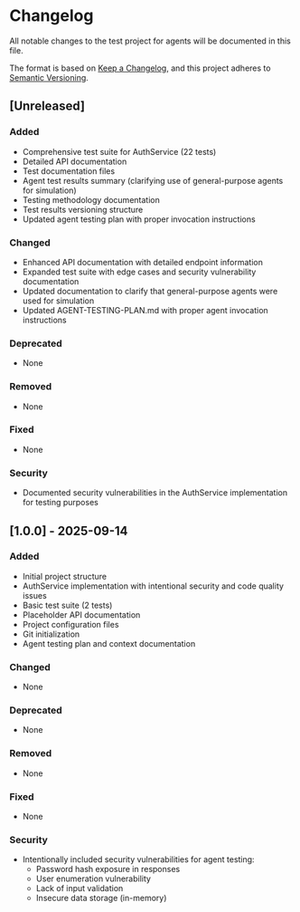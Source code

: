 # Changelog

All notable changes to the test project for agents will be documented in this file.

The format is based on [Keep a Changelog](https://keepachangelog.com/en/1.0.0/),
and this project adheres to [Semantic Versioning](https://semver.org/spec/v2.0.0.html).

## [Unreleased]

### Added
- Comprehensive test suite for AuthService (22 tests)
- Detailed API documentation
- Test documentation files
- Agent test results summary (clarifying use of general-purpose agents for simulation)
- Testing methodology documentation
- Test results versioning structure
- Updated agent testing plan with proper invocation instructions

### Changed
- Enhanced API documentation with detailed endpoint information
- Expanded test suite with edge cases and security vulnerability documentation
- Updated documentation to clarify that general-purpose agents were used for simulation
- Updated AGENT-TESTING-PLAN.md with proper agent invocation instructions

### Deprecated
- None

### Removed
- None

### Fixed
- None

### Security
- Documented security vulnerabilities in the AuthService implementation for testing purposes

## [1.0.0] - 2025-09-14

### Added
- Initial project structure
- AuthService implementation with intentional security and code quality issues
- Basic test suite (2 tests)
- Placeholder API documentation
- Project configuration files
- Git initialization
- Agent testing plan and context documentation

### Changed
- None

### Deprecated
- None

### Removed
- None

### Fixed
- None

### Security
- Intentionally included security vulnerabilities for agent testing:
  - Password hash exposure in responses
  - User enumeration vulnerability
  - Lack of input validation
  - Insecure data storage (in-memory)